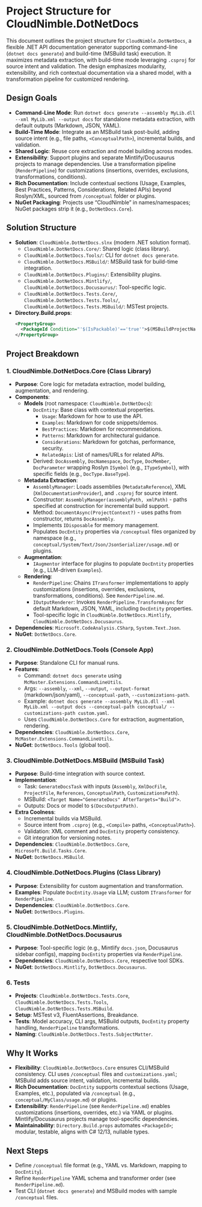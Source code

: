 # Project Structure for CloudNimble.DotNetDocs

This document outlines the project structure for `CloudNimble.DotNetDocs`, a flexible .NET API documentation generator supporting command-line (`dotnet docs generate`) and build-time (MSBuild task) execution. It maximizes metadata extraction, with build-time mode leveraging `.csproj` for source intent and validation. The design emphasizes modularity, extensibility, and rich contextual documentation via a shared model, with a transformation pipeline for customized rendering.

## Design Goals
- **Command-Line Mode**: Run `dotnet docs generate --assembly MyLib.dll --xml MyLib.xml --output docs` for standalone metadata extraction, with default outputs (Markdown, JSON, YAML).
- **Build-Time Mode**: Integrate as an MSBuild task post-build, adding source intent (e.g., file paths, `<ConceptualPath>`), incremental builds, and validation.
- **Shared Logic**: Reuse core extraction and model building across modes.
- **Extensibility**: Support plugins and separate Mintlify/Docusaurus projects to manage dependencies. Use a transformation pipeline (`RenderPipeline`) for customizations (insertions, overrides, exclusions, transformations, conditions).
- **Rich Documentation**: Include contextual sections (Usage, Examples, Best Practices, Patterns, Considerations, Related APIs) beyond Roslyn/XML, sourced from `/conceptual` folder or plugins.
- **NuGet Packaging**: Projects use “CloudNimble” in names/namespaces; NuGet packages strip it (e.g., `DotNetDocs.Core`).

## Solution Structure
- **Solution**: `CloudNimble.DotNetDocs.slnx` (modern .NET solution format).
  - `CloudNimble.DotNetDocs.Core/`: Shared logic (class library).
  - `CloudNimble.DotNetDocs.Tools/`: CLI for `dotnet docs generate`.
  - `CloudNimble.DotNetDocs.MSBuild/`: MSBuild task for build-time integration.
  - `CloudNimble.DotNetDocs.Plugins/`: Extensibility plugins.
  - `CloudNimble.DotNetDocs.Mintlify/`, `CloudNimble.DotNetDocs.Docusaurus/`: Tool-specific logic.
  - `CloudNimble.DotNetDocs.Tests.Core/`, `CloudNimble.DotNetDocs.Tests.Tools/`, `CloudNimble.DotNetDocs.Tests.MSBuild/`: MSTest projects.
- **Directory.Build.props**:
  ```xml
  <PropertyGroup>
    <PackageId Condition="'$(IsPackable)'=='true'">$(MSBuildProjectName.Replace('CloudNimble.', ''))</PackageId>
  </PropertyGroup>
  ```

## Project Breakdown

### 1. CloudNimble.DotNetDocs.Core (Class Library)
- **Purpose**: Core logic for metadata extraction, model building, augmentation, and rendering.
- **Components**:
  - **Models** (root namespace: `CloudNimble.DotNetDocs`):
    - `DocEntity`: Base class with contextual properties.
      - `Usage`: Markdown for how to use the API.
      - `Examples`: Markdown for code snippets/demos.
      - `BestPractices`: Markdown for recommendations.
      - `Patterns`: Markdown for architectural guidance.
      - `Considerations`: Markdown for gotchas, performance, security.
      - `RelatedApis`: List of names/URLs for related APIs.
    - Derived: `DocAssembly`, `DocNamespace`, `DocType`, `DocMember`, `DocParameter` wrapping Roslyn `ISymbol` (e.g., `ITypeSymbol`), with specific fields (e.g., `DocType.BaseType`).
  - **Metadata Extraction**:
    - `AssemblyManager`: Loads assemblies (`MetadataReference`), XML (`XmlDocumentationProvider`), and `.csproj` for source intent.
    - Constructor: `AssemblyManager(assemblyPath, xmlPath)` - paths specified at construction for incremental build support.
    - Method: `DocumentAsync(ProjectContext?)` - uses paths from constructor, returns `DocAssembly`.
    - Implements `IDisposable` for memory management.
    - Populates `DocEntity` properties via `/conceptual` files organized by namespace (e.g., `conceptual/System/Text/Json/JsonSerializer/usage.md`) or plugins.
  - **Augmentation**:
    - `IAugmentor` interface for plugins to populate `DocEntity` properties (e.g., LLM-driven `Examples`).
  - **Rendering**:
    - `RenderPipeline`: Chains `ITransformer` implementations to apply customizations (insertions, overrides, exclusions, transformations, conditions). See `RenderPipeline.md`.
    - `IOutputRenderer`: Invokes `RenderPipeline.TransformAsync` for default Markdown, JSON, YAML, including `DocEntity` properties.
    - Tool-specific logic in `CloudNimble.DotNetDocs.Mintlify`, `CloudNimble.DotNetDocs.Docusaurus`.
- **Dependencies**: `Microsoft.CodeAnalysis.CSharp`, `System.Text.Json`.
- **NuGet**: `DotNetDocs.Core`.

### 2. CloudNimble.DotNetDocs.Tools (Console App)
- **Purpose**: Standalone CLI for manual runs.
- **Features**:
  - Command: `dotnet docs generate` using `McMaster.Extensions.CommandLineUtils`.
  - Args: `--assembly`, `--xml`, `--output`, `--output-format` (markdown/json/yaml), `--conceptual-path`, `--customizations-path`.
  - Example: `dotnet docs generate --assembly MyLib.dll --xml MyLib.xml --output docs --conceptual-path conceptual/ --customizations-path custom.yaml`.
  - Uses `CloudNimble.DotNetDocs.Core` for extraction, augmentation, rendering.
- **Dependencies**: `CloudNimble.DotNetDocs.Core`, `McMaster.Extensions.CommandLineUtils`.
- **NuGet**: `DotNetDocs.Tools` (global tool).

### 3. CloudNimble.DotNetDocs.MSBuild (MSBuild Task)
- **Purpose**: Build-time integration with source context.
- **Implementation**:
  - Task: `GenerateDocsTask` with inputs (`Assembly`, `XmlDocFile`, `ProjectFile`, `References`, `ConceptualPath`, `CustomizationsPath`).
  - MSBuild: `<Target Name="GenerateDocs" AfterTargets="Build">`.
  - Outputs: Docs or model to `$(DocsOutputPath)`.
- **Extra Coolness**:
  - Incremental builds via MSBuild.
  - Source intent from `.csproj` (e.g., `<Compile>` paths, `<ConceptualPath>`).
  - Validation: XML comment and `DocEntity` property consistency.
  - Git integration for versioning notes.
- **Dependencies**: `CloudNimble.DotNetDocs.Core`, `Microsoft.Build.Tasks.Core`.
- **NuGet**: `DotNetDocs.MSBuild`.

### 4. CloudNimble.DotNetDocs.Plugins (Class Library)
- **Purpose**: Extensibility for custom augmentation and transformation.
- **Examples**: Populate `DocEntity.Usage` via LLM; custom `ITransformer` for `RenderPipeline`.
- **Dependencies**: `CloudNimble.DotNetDocs.Core`.
- **NuGet**: `DotNetDocs.Plugins`.

### 5. CloudNimble.DotNetDocs.Mintlify, CloudNimble.DotNetDocs.Docusaurus
- **Purpose**: Tool-specific logic (e.g., Mintlify `docs.json`, Docusaurus sidebar configs), mapping `DocEntity` properties via `RenderPipeline`.
- **Dependencies**: `CloudNimble.DotNetDocs.Core`, respective tool SDKs.
- **NuGet**: `DotNetDocs.Mintlify`, `DotNetDocs.Docusaurus`.

### 6. Tests
- **Projects**: `CloudNimble.DotNetDocs.Tests.Core`, `CloudNimble.DotNetDocs.Tests.Tools`, `CloudNimble.DotNetDocs.Tests.MSBuild`.
- **Setup**: MSTest v3, FluentAssertions, Breakdance.
- **Tests**: Model accuracy, CLI args, MSBuild outputs, `DocEntity` property handling, `RenderPipeline` transformations.
- **Naming**: `CloudNimble.DotNetDocs.Tests.SubjectMatter`.

## Why It Works
- **Flexibility**: `CloudNimble.DotNetDocs.Core` ensures CLI/MSBuild consistency. CLI uses `/conceptual` files and `customizations.yaml`; MSBuild adds source intent, validation, incremental builds.
- **Rich Documentation**: `DocEntity` supports contextual sections (Usage, Examples, etc.), populated via `/conceptual` (e.g., `conceptual/MyClass/usage.md`) or plugins.
- **Extensibility**: `RenderPipeline` (see `RenderPipeline.md`) enables customizations (insertions, overrides, etc.) via YAML or plugins. Mintlify/Docusaurus projects manage tool-specific dependencies.
- **Maintainability**: `Directory.Build.props` automates `<PackageId>`; modular, testable, aligns with C# 12/13, nullable types.

## Next Steps
- Define `/conceptual` file format (e.g., YAML vs. Markdown, mapping to `DocEntity`).
- Refine `RenderPipeline` YAML schema and transformer order (see `RenderPipeline.md`).
- Test CLI (`dotnet docs generate`) and MSBuild modes with sample `/conceptual` files.


